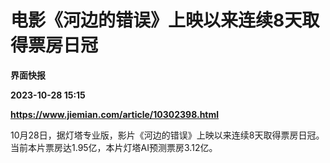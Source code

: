 # 电影《河边的错误》上映以来连续8天取得票房日冠
**界面快报**

**2023-10-28 15:15**

**https://www.jiemian.com/article/10302398.html**

10月28日，据灯塔专业版，影片《河边的错误》上映以来连续8天取得票房日冠。当前本片票房达1.95亿，本片灯塔AI预测票房3.12亿。